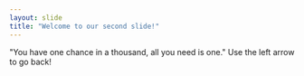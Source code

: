 ```yaml
---
layout: slide
title: "Welcome to our second slide!"
---
```

"You have one chance in a thousand, all you need is one."
Use the left arrow to go back!
